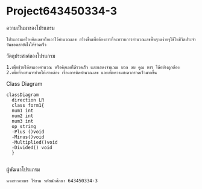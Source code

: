 # Project643450334-3
ความเป็นมาของโปรแกรม
```
โปรแกรมเครื่องคิดเลขหรือเอาไว้คำนวณเลข สร้างขึ้นเพื่อต้องการที่จะทราบการคำนวณเลขพื้นฐานง่ายๆใช้ในชีวิตประจำวันของเรายังไงให้รวดเร็ว
```
วัตถุประสงค์ของโปรแกรม
```
1.เพื่อช่วยให้ตนเองคำนวณ หรือคิดเลขได้รวดเร็ว และแสดงจำนวณ บวก ลบ คูณ หาร ได้อย่างถูกต้อง
2.เพื่อที่จะสามารช่วยให้เราคล่อง เรื่องการคิดคำนวณเลข และเพื่อความสะดวกรวดเร็วมากขึ้น
```

Class Diagram
```mermaid
classDiagram
  direction LR
  class form1{
  num1 int
  num2 int
  num3 int
  op string 
  -Plus ()void
  -Minus()void
  -Multiplied()void
  -Divided() void 
  }
  
```
ผู้พัฒนาโปรแกรม
```
นางสาวอฆพร ไร่ขาม รหัสนักศึกษา 643450334-3
```
